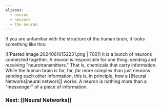 ```yaml
---
aliases:
  - neuron
  - neurons
  - the neuron
---
```

If you are unfamiliar with the structure of the human brain, it looks something like this:

![[Pasted image 20240610152231.png | 700]]
It is a bunch of neurons connected together. A neuron is responsible for one thing: sending and receiving "neurotransmitters." That is, chemicals that carry information. While the human brain is far, far, *far* more complex than just neurons sending each other information, this is, in principle, how a [[Neural Networks|neural network]] works. A neuron is nothing more than a "messenger" of a piece of information.

### Next: [[Neural Networks]]
